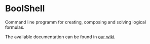 # BoolShell
Command line programm for creating, composing and solving logical formulas.

The available documentation can be found in [our wiki](https://github.com/ZabuzaW/BoolShell/wiki).
